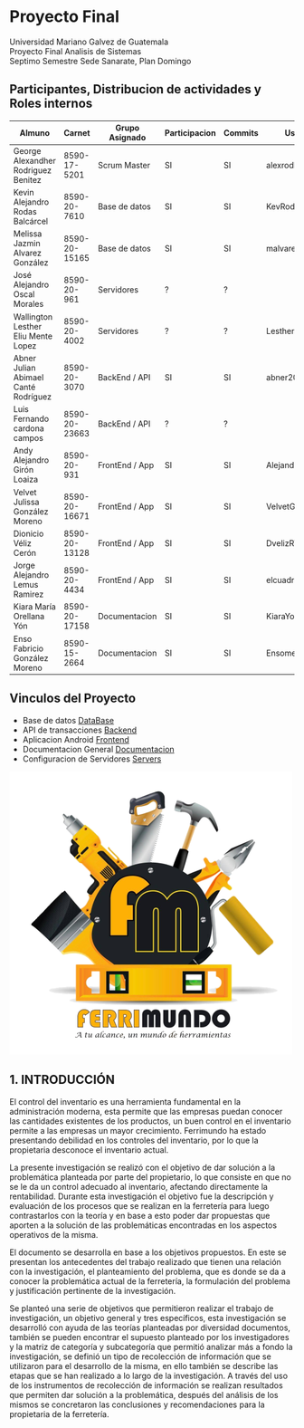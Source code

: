 # Proyecto Final
Universidad Mariano Galvez de Guatemala <br>
Proyecto Final Analisis de Sistemas <br>
Septimo Semestre Sede Sanarate, Plan Domingo

## Participantes, Distribucion de actividades y Roles internos
| Almuno                               | Carnet        | Grupo Asignado | Participacion | Commits | User Git         | Rol         |
| ------------------------------------ | ------------- | -------------- | ------------- | ------- | ---------------- | ----------- |
| George Alexandher Rodriguez Benitez  | 8590-17-5201  | Scrum Master   | SI            | SI      | alexrodben       | Scrum Mster |
| Kevin Alejandro Rodas Balcárcel      | 8590-20-7610  | Base de datos  | SI            | SI      | KevRodas         | Jefe Grupo  |
| Melissa Jazmin Alvarez González      | 8590-20-15165 | Base de datos  | SI            | SI      | malvarez12       |             |
| José Alejandro Oscal Morales         | 8590-20-961   | Servidores     | ?             | ?       |                  | Jefe Grupo  |
| Wallington Lesther Eliu Mente Lopez  | 8590-20-4002  | Servidores     | ?             | ?       | LestherHD        |             | 
| Abner Julian Abimael Canté Rodríguez | 8590-20-3070  | BackEnd / API  | SI            | SI      | abner202         | Jefe Grupo  |
| Luis Fernando cardona campos         | 8590-20-23663 | BackEnd / API  | ?             | ?       |                  |             |
| Andy Alejandro Girón Loaiza          | 8590-20-931   | FrontEnd / App | SI            | SI      | AlejandroGLT     | Jefe Grupo  |
| Velvet Julissa González Moreno       | 8590-20-16671 | FrontEnd / App | SI            | SI      | VelvetGonzalez25 |             |
| Dionicio Véliz Cerón                 | 8590-20-13128 | FrontEnd / App | SI            | SI      | DvelizRYHD       |             |
| Jorge Alejandro Lemus Ramirez        | 8590-20-4434  | FrontEnd / App | SI            | SI      | elcuadradox2     |             |
| Kiara María Orellana Yón             | 8590-20-17158 | Documentacion  | SI            | SI      | KiaraYon         | Jefe Grupo  |
| Enso Fabricio González Moreno        | 8590-15-2664  | Documentacion  | SI            | SI      | Ensomen04        |             | 

## Vinculos del Proyecto
* Base de datos [DataBase](./DataBase)
* API de transacciones [Backend](./Backend)
* Aplicacion Android [Frontend](./Frontend)
* Documentacion General [Documentacion](./Documentacion)
* Configuracion de Servidores [Servers](./Servers)

![Logo de mi proyecto](/Documentation/logo/logo.png)

## 1. INTRODUCCIÓN
El control del inventario es una herramienta fundamental en la administración moderna, esta permite que las empresas puedan conocer las cantidades existentes de los productos, un buen control en el inventario permite a las empresas un mayor crecimiento. Ferrimundo ha estado presentando debilidad en los controles del inventario, por lo que la propietaria desconoce el inventario actual. 

La presente investigación se realizó con el objetivo de dar solución a la problemática planteada por parte del propietario, lo que consiste en que no se le da un control adecuado al inventario, afectando directamente la rentabilidad. Durante esta investigación el objetivo fue la descripción y evaluación de los procesos que se realizan en la ferretería para luego contrastarlos con la teoría y en base a esto poder dar propuestas que aporten a la solución de las problemáticas encontradas en los aspectos operativos de la misma. 

El documento se desarrolla en base a los objetivos propuestos. En este se presentan los antecedentes del trabajo realizado que tienen una relación con la investigación, el planteamiento del problema, que es donde se da a conocer la problemática actual de la ferretería, la formulación del problema y justificación pertinente de la investigación.

 Se planteó una serie de objetivos que permitieron realizar el trabajo de investigación, un objetivo general y tres específicos, esta investigación se desarrolló con ayuda de las teorías planteadas por diversidad documentos, también se pueden encontrar el supuesto planteado por los investigadores y la matriz de categoría y subcategoría que permitió analizar más a fondo la investigación, se definió un tipo de recolección de información que se utilizaron para el desarrollo de la misma, en ello también se describe las etapas que se han realizado a lo largo de la investigación. A través del uso de los instrumentos de recolección de información se realizan resultados que permiten dar solución a la problemática, después del análisis de los mismos se concretaron las conclusiones y recomendaciones para la propietaria de la ferretería. 
